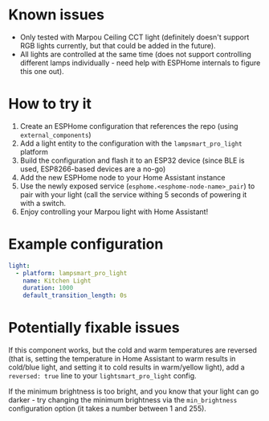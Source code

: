 # Known issues

* Only tested with Marpou Ceiling CCT light (definitely doesn't support RGB lights currently, but that could be added in the future).
* All lights are controlled at the same time (does not support controlling different lamps individually - need help with ESPHome internals to figure this one out).

# How to try it

1. Create an ESPHome configuration that references the repo (using `external_components`)
2. Add a light entity to the configuration with the `lampsmart_pro_light` platform
3. Build the configuration and flash it to an ESP32 device (since BLE is used, ESP8266-based devices are a no-go)
4. Add the new ESPHome node to your Home Assistant instance
5. Use the newly exposed service (`esphome.<esphome-node-name>_pair`) to pair with your light (call the service withing 5 seconds of powering it with a switch.
6. Enjoy controlling your Marpou light with Home Assistant!

# Example configuration

```yaml
light:
  - platform: lampsmart_pro_light
    name: Kitchen Light
    duration: 1000
    default_transition_length: 0s
```

# Potentially fixable issues

If this component works, but the cold and warm temperatures are reversed (that is, setting the temperature in Home Assistant to warm results in cold/blue light, and setting it to cold results in warm/yellow light), add a `reversed: true` line to your `lightsmart_pro_light` config.

If the minimum brightness is too bright, and you know that your light can go darker - try changing the minimum brightness via the `min_brightness` configuration option (it takes a number between 1 and 255).
